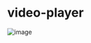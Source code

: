# video-player

![image](https://github.com/XINEXPORT/video-player/assets/40744735/ed614645-f50b-492e-b4a6-0cf8afa4a66e)
